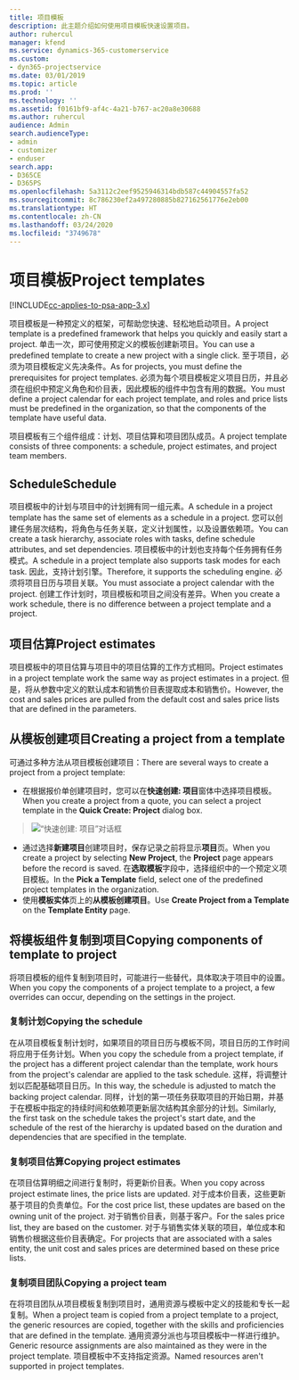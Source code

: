 ```yaml
---
title: 项目模板
description: 此主题介绍如何使用项目模板快速设置项目。
author: ruhercul
manager: kfend
ms.service: dynamics-365-customerservice
ms.custom:
- dyn365-projectservice
ms.date: 03/01/2019
ms.topic: article
ms.prod: ''
ms.technology: ''
ms.assetid: f0161bf9-af4c-4a21-b767-ac20a8e30688
ms.author: ruhercul
audience: Admin
search.audienceType:
- admin
- customizer
- enduser
search.app:
- D365CE
- D365PS
ms.openlocfilehash: 5a3112c2eef9525946314bdb587c44904557fa52
ms.sourcegitcommit: 8c786230ef2a497280885b827162561776e2eb00
ms.translationtype: HT
ms.contentlocale: zh-CN
ms.lasthandoff: 03/24/2020
ms.locfileid: "3749678"
---
```

# <a name="project-templates"></a><span data-ttu-id="bcd5f-103">项目模板</span><span class="sxs-lookup"><span data-stu-id="bcd5f-103">Project templates</span></span> 

[!INCLUDE[cc-applies-to-psa-app-3.x](../includes/cc-applies-to-psa-app-3x.md)]

<span data-ttu-id="bcd5f-104">项目模板是一种预定义的框架，可帮助您快速、轻松地启动项目。</span><span class="sxs-lookup"><span data-stu-id="bcd5f-104">A project template is a predefined framework that helps you quickly and easily start a project.</span></span> <span data-ttu-id="bcd5f-105">单击一次，即可使用预定义的模板创建新项目。</span><span class="sxs-lookup"><span data-stu-id="bcd5f-105">You can use a predefined template to create a new project with a single click.</span></span> <span data-ttu-id="bcd5f-106">至于项目，必须为项目模板定义先决条件。</span><span class="sxs-lookup"><span data-stu-id="bcd5f-106">As for projects, you must define the prerequisites for project templates.</span></span> <span data-ttu-id="bcd5f-107">必须为每个项目模板定义项目日历，并且必须在组织中预定义角色和价目表，因此模板的组件中包含有用的数据。</span><span class="sxs-lookup"><span data-stu-id="bcd5f-107">You must define a project calendar for each project template, and roles and price lists must be predefined in the organization, so that the components of the template have useful data.</span></span>

<span data-ttu-id="bcd5f-108">项目模板有三个组件组成：计划、项目估算和项目团队成员。</span><span class="sxs-lookup"><span data-stu-id="bcd5f-108">A project template consists of three components: a schedule, project estimates, and project team members.</span></span>

## <a name="schedule"></a><span data-ttu-id="bcd5f-109">Schedule</span><span class="sxs-lookup"><span data-stu-id="bcd5f-109">Schedule</span></span>

<span data-ttu-id="bcd5f-110">项目模板中的计划与项目中的计划拥有同一组元素。</span><span class="sxs-lookup"><span data-stu-id="bcd5f-110">A schedule in a project template has the same set of elements as a schedule in a project.</span></span> <span data-ttu-id="bcd5f-111">您可以创建任务层次结构，将角色与任务关联，定义计划属性，以及设置依赖项。</span><span class="sxs-lookup"><span data-stu-id="bcd5f-111">You can create a task hierarchy, associate roles with tasks, define schedule attributes, and set dependencies.</span></span> <span data-ttu-id="bcd5f-112">项目模板中的计划也支持每个任务拥有任务模式。</span><span class="sxs-lookup"><span data-stu-id="bcd5f-112">A schedule in a project template also supports task modes for each task.</span></span> <span data-ttu-id="bcd5f-113">因此，支持计划引擎。</span><span class="sxs-lookup"><span data-stu-id="bcd5f-113">Therefore, it supports the scheduling engine.</span></span> <span data-ttu-id="bcd5f-114">必须将项目日历与项目关联。</span><span class="sxs-lookup"><span data-stu-id="bcd5f-114">You must associate a project calendar with the project.</span></span> <span data-ttu-id="bcd5f-115">创建工作计划时，项目模板和项目之间没有差异。</span><span class="sxs-lookup"><span data-stu-id="bcd5f-115">When you create a work schedule, there is no difference between a project template and a project.</span></span>

## <a name="project-estimates"></a><span data-ttu-id="bcd5f-116">项目估算</span><span class="sxs-lookup"><span data-stu-id="bcd5f-116">Project estimates</span></span>

<span data-ttu-id="bcd5f-117">项目模板中的项目估算与项目中的项目估算的工作方式相同。</span><span class="sxs-lookup"><span data-stu-id="bcd5f-117">Project estimates in a project template work the same way as project estimates in a project.</span></span> <span data-ttu-id="bcd5f-118">但是，将从参数中定义的默认成本和销售价目表提取成本和销售价。</span><span class="sxs-lookup"><span data-stu-id="bcd5f-118">However, the cost and sales prices are pulled from the default cost and sales price lists that are defined in the parameters.</span></span>

## <a name="creating-a-project-from-a-template"></a><span data-ttu-id="bcd5f-119">从模板创建项目</span><span class="sxs-lookup"><span data-stu-id="bcd5f-119">Creating a project from a template</span></span>
 
<span data-ttu-id="bcd5f-120">可通过多种方法从项目模板创建项目：</span><span class="sxs-lookup"><span data-stu-id="bcd5f-120">There are several ways to create a project from a project template:</span></span>

- <span data-ttu-id="bcd5f-121">在根据报价单创建项目时，您可以在**快速创建: 项目**窗体中选择项目模板。</span><span class="sxs-lookup"><span data-stu-id="bcd5f-121">When you create a project from a quote, you can select a project template in the **Quick Create: Project** dialog box.</span></span>

> ![“快速创建: 项目”对话框](media/project-11.png)

- <span data-ttu-id="bcd5f-123">通过选择**新建项目**创建项目时，保存记录之前将显示**项目**页。</span><span class="sxs-lookup"><span data-stu-id="bcd5f-123">When you create a project by selecting **New Project**, the **Project** page appears before the record is saved.</span></span> <span data-ttu-id="bcd5f-124">在**选取模板**字段中，选择组织中的一个预定义项目模板。</span><span class="sxs-lookup"><span data-stu-id="bcd5f-124">In the **Pick a Template** field, select one of the predefined project templates in the organization.</span></span>
- <span data-ttu-id="bcd5f-125">使用**模板实体**页上的**从模板创建项目**。</span><span class="sxs-lookup"><span data-stu-id="bcd5f-125">Use **Create Project from a Template** on the **Template Entity** page.</span></span>

## <a name="copying-components-of-template-to-project"></a><span data-ttu-id="bcd5f-126">将模板组件复制到项目</span><span class="sxs-lookup"><span data-stu-id="bcd5f-126">Copying components of template to project</span></span>

<span data-ttu-id="bcd5f-127">将项目模板的组件复制到项目时，可能进行一些替代，具体取决于项目中的设置。</span><span class="sxs-lookup"><span data-stu-id="bcd5f-127">When you copy the components of a project template to a project, a few overrides can occur, depending on the settings in the project.</span></span>

### <a name="copying-the-schedule"></a><span data-ttu-id="bcd5f-128">复制计划</span><span class="sxs-lookup"><span data-stu-id="bcd5f-128">Copying the schedule</span></span>

<span data-ttu-id="bcd5f-129">在从项目模板复制计划时，如果项目的项目日历与模板不同，项目日历的工作时间将应用于任务计划。</span><span class="sxs-lookup"><span data-stu-id="bcd5f-129">When you copy the schedule from a project template, if the project has a different project calendar than the template, work hours from the project's calendar are applied to the task schedule.</span></span> <span data-ttu-id="bcd5f-130">这样，将调整计划以匹配基础项目日历。</span><span class="sxs-lookup"><span data-stu-id="bcd5f-130">In this way, the schedule is adjusted to match the backing project calendar.</span></span> <span data-ttu-id="bcd5f-131">同样，计划的第一项任务获取项目的开始日期，并基于在模板中指定的持续时间和依赖项更新层次结构其余部分的计划。</span><span class="sxs-lookup"><span data-stu-id="bcd5f-131">Similarly, the first task on the schedule takes the project's start date, and the schedule of the rest of the hierarchy is updated based on the duration and dependencies that are specified in the template.</span></span> 

### <a name="copying-project-estimates"></a><span data-ttu-id="bcd5f-132">复制项目估算</span><span class="sxs-lookup"><span data-stu-id="bcd5f-132">Copying project estimates</span></span> 

<span data-ttu-id="bcd5f-133">在项目估算明细之间进行复制时，将更新价目表。</span><span class="sxs-lookup"><span data-stu-id="bcd5f-133">When you copy across project estimate lines, the price lists are updated.</span></span> <span data-ttu-id="bcd5f-134">对于成本价目表，这些更新基于项目的负责单位。</span><span class="sxs-lookup"><span data-stu-id="bcd5f-134">For the cost price list, these updates are based on the owning unit of the project.</span></span> <span data-ttu-id="bcd5f-135">对于销售价目表，则基于客户。</span><span class="sxs-lookup"><span data-stu-id="bcd5f-135">For the sales price list, they are based on the customer.</span></span> <span data-ttu-id="bcd5f-136">对于与销售实体关联的项目，单位成本和销售价根据这些价目表确定。</span><span class="sxs-lookup"><span data-stu-id="bcd5f-136">For projects that are associated with a sales entity, the unit cost and sales prices are determined based on these price lists.</span></span>

### <a name="copying-a-project-team"></a><span data-ttu-id="bcd5f-137">复制项目团队</span><span class="sxs-lookup"><span data-stu-id="bcd5f-137">Copying a project team</span></span>

<span data-ttu-id="bcd5f-138">在将项目团队从项目模板复制到项目时，通用资源与模板中定义的技能和专长一起复制。</span><span class="sxs-lookup"><span data-stu-id="bcd5f-138">When a project team is copied from a project template to a project, the generic resources are copied, together with the skills and proficiencies that are defined in the template.</span></span> <span data-ttu-id="bcd5f-139">通用资源分派也与项目模板中一样进行维护。</span><span class="sxs-lookup"><span data-stu-id="bcd5f-139">Generic resource assignments are also maintained as they were in the project template.</span></span> <span data-ttu-id="bcd5f-140">项目模板中不支持指定资源。</span><span class="sxs-lookup"><span data-stu-id="bcd5f-140">Named resources aren't supported in project templates.</span></span>
